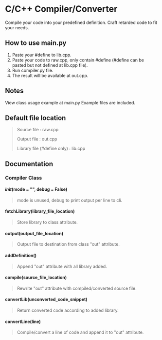# C/C++ Compiler/Converter
Compile your code into your predefined definition. Craft retarded code to fit your needs.

## How to use main.py
1. Paste your #define to lib.cpp.
2. Paste your code to raw.cpp, only contain #define (#define can be pasted but not defined at lib.cpp file).
3. Run compiler.py file.
4. The result will be available at out.cpp.

## Notes
View class usage example at main.py
Example files are included.

## Default file location
> Source file : raw.cpp
> 
> Output file : out.cpp
> 
> Library file (#define only) : lib.cpp

## Documentation
### Compiler Class
#### _init_(mode = "", debug = False)
> mode is unused, debug to print output per line to cli.
#### fetchLibrary(library_file_location)
> Store library to class attribute.
#### output(output_file_location)
> Output file to destination from class "out" attribute.
#### addDefinition()
> Append "out" attribute with all library added.
#### compile(source_file_location)
> Rewrite "out" attribute with compiled/converted source file.
#### convertLib(unconverted_code_snippet)
> Return converted code according to added library.
#### convertLine(line)
> Compile/convert a line of code and append it to "out" attribute.
